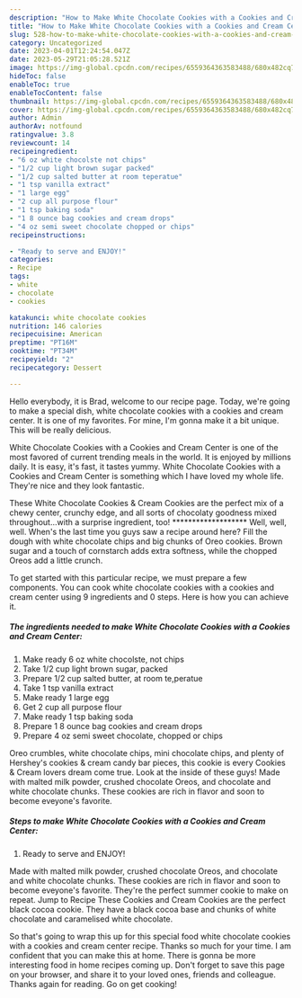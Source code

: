 ```yaml
---
description: "How to Make White Chocolate Cookies with a Cookies and Cream Center the Very Delicious}"
title: "How to Make White Chocolate Cookies with a Cookies and Cream Center the Very Delicious}"
slug: 528-how-to-make-white-chocolate-cookies-with-a-cookies-and-cream-center-the-very-delicious
category: Uncategorized
date: 2023-04-01T12:24:54.047Z
date: 2023-05-29T21:05:28.521Z
image: https://img-global.cpcdn.com/recipes/6559364363583488/680x482cq70/white-chocolate-cookies-with-a-cookies-and-cream-center-recipe-main-photo.jpg
hideToc: false
enableToc: true
enableTocContent: false
thumbnail: https://img-global.cpcdn.com/recipes/6559364363583488/680x482cq70/white-chocolate-cookies-with-a-cookies-and-cream-center-recipe-main-photo.jpg
cover: https://img-global.cpcdn.com/recipes/6559364363583488/680x482cq70/white-chocolate-cookies-with-a-cookies-and-cream-center-recipe-main-photo.jpg
author: Admin
authorAv: notfound
ratingvalue: 3.8
reviewcount: 14
recipeingredient:
- "6 oz white chocolste not chips"
- "1/2 cup light brown sugar packed"
- "1/2 cup salted butter at room teperatue"
- "1 tsp vanilla extract"
- "1 large egg"
- "2 cup all purpose flour"
- "1 tsp baking soda"
- "1 8 ounce bag cookies and cream drops"
- "4 oz semi sweet chocolate chopped or chips"
recipeinstructions:

- "Ready to serve and ENJOY!"
categories:
- Recipe
tags:
- white
- chocolate
- cookies

katakunci: white chocolate cookies 
nutrition: 146 calories
recipecuisine: American
preptime: "PT16M"
cooktime: "PT34M"
recipeyield: "2"
recipecategory: Dessert

---
```



Hello everybody, it is Brad, welcome to our recipe page. Today, we're going to make a special dish, white chocolate cookies with a cookies and cream center. It is one of my favorites. For mine, I'm gonna make it a bit unique. This will be really delicious.

White Chocolate Cookies with a Cookies and Cream Center is one of the most favored of current trending meals in the world. It is enjoyed by millions daily. It is easy, it's fast, it tastes yummy. White Chocolate Cookies with a Cookies and Cream Center is something which I have loved my whole life. They're nice and they look fantastic.

These White Chocolate Cookies &amp; Cream Cookies are the perfect mix of a chewy center, crunchy edge, and all sorts of chocolaty goodness mixed throughout…with a surprise ingredient, too! ******************* Well, well, well. When&#39;s the last time you guys saw a recipe around here? Fill the dough with white chocolate chips and big chunks of Oreo cookies. Brown sugar and a touch of cornstarch adds extra softness, while the chopped Oreos add a little crunch.


To get started with this particular recipe, we must prepare a few components. You can cook white chocolate cookies with a cookies and cream center using 9 ingredients and 0 steps. Here is how you can achieve it.

<!--inarticleads1-->

##### The ingredients needed to make White Chocolate Cookies with a Cookies and Cream Center:

1. Make ready 6 oz white chocolste, not chips
1. Take 1/2 cup light brown sugar, packed
1. Prepare 1/2 cup salted butter, at room te,peratue
1. Take 1 tsp vanilla extract
1. Make ready 1 large egg
1. Get 2 cup all purpose flour
1. Make ready 1 tsp baking soda
1. Prepare 1 8 ounce bag cookies and cream drops
1. Prepare 4 oz semi sweet chocolate, chopped or chips


Oreo crumbles, white chocolate chips, mini chocolate chips, and plenty of Hershey&#39;s cookies &amp; cream candy bar pieces, this cookie is every Cookies &amp; Cream lovers dream come true. Look at the inside of these guys! Made with malted milk powder, crushed chocolate Oreos, and chocolate and white chocolate chunks. These cookies are rich in flavor and soon to become eveyone&#39;s favorite. 

<!--inarticleads2-->

##### Steps to make White Chocolate Cookies with a Cookies and Cream Center:


1. Ready to serve and ENJOY!

Made with malted milk powder, crushed chocolate Oreos, and chocolate and white chocolate chunks. These cookies are rich in flavor and soon to become eveyone&#39;s favorite. They&#39;re the perfect summer cookie to make on repeat. Jump to Recipe These Cookies and Cream Cookies are the perfect black cocoa cookie. They have a black cocoa base and chunks of white chocolate and caramelised white chocolate. 

So that's going to wrap this up for this special food white chocolate cookies with a cookies and cream center recipe. Thanks so much for your time. I am confident that you can make this at home. There is gonna be more interesting food in home recipes coming up. Don't forget to save this page on your browser, and share it to your loved ones, friends and colleague. Thanks again for reading. Go on get cooking!
